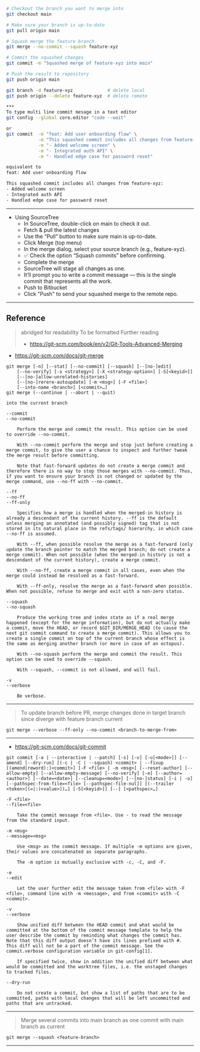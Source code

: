 
```sh
# Checkout the branch you want to merge into
git checkout main

# Make sure your branch is up-to-date
git pull origin main

# Squash merge the feature branch
git merge --no-commit --squash feature-xyz

# Commit the squashed changes
git commit -m "Squashed merge of feature-xyz into main"

# Push the result to repository
git push origin main

git branch -d feature-xyz             # delete local
git push origin --delete feature-xyz  # delete remote

***
To type multi line commit mesage in a text editor
git config --global core.editor "code --wait"

or 
git commit  -m "feat: Add user onboarding flow" \
            -m "This squashed commit includes all changes from feature-xyz:" \
            -m "- Added welcome screen" \
            -m "- Integrated auth API" \
            -m "- Handled edge case for password reset"

equivalent to
feat: Add user onboarding flow

This squashed commit includes all changes from feature-xyz:
- Added welcome screen
- Integrated auth API
- Handled edge case for password reset

```
***

- Using SourceTree
    - In SourceTree, double-click on main to check it out.
    - Fetch & pull the latest changes
    - Use the “Pull” button to make sure main is up-to-date.
    - Click Merge (top menu)
    - In the merge dialog, select your source branch (e.g., feature-xyz).
    - ✅ Check the option “Squash commits” before confirming.
    - Complete the merge
    - SourceTree will stage all changes as one.
    - It’ll prompt you to write a commit message — this is the single commit that represents all the work.
    - Push to Bitbucket
    - Click "Push" to send your squashed merge to the remote repo.

***
## Reference 
> abridged for readability
> To be formatted
> Further reading
> - https://git-scm.com/book/en/v2/Git-Tools-Advanced-Merging

- https://git-scm.com/docs/git-merge
```
git merge [-n] [--stat] [--no-commit] [--squash] [--[no-]edit]
	[--no-verify] [-s <strategy>] [-X <strategy-option>] [-S[<keyid>]]
	[--[no-]allow-unrelated-histories]
	[--[no-]rerere-autoupdate] [-m <msg>] [-F <file>]
	[--into-name <branch>] [<commit>…​]
git merge (--continue | --abort | --quit)

into the current branch

--commit
--no-commit

    Perform the merge and commit the result. This option can be used to override --no-commit.

    With --no-commit perform the merge and stop just before creating a merge commit, to give the user a chance to inspect and further tweak the merge result before committing.

    Note that fast-forward updates do not create a merge commit and therefore there is no way to stop those merges with --no-commit. Thus, if you want to ensure your branch is not changed or updated by the merge command, use --no-ff with --no-commit.

--ff
--no-ff
--ff-only

    Specifies how a merge is handled when the merged-in history is already a descendant of the current history. --ff is the default unless merging an annotated (and possibly signed) tag that is not stored in its natural place in the refs/tags/ hierarchy, in which case --no-ff is assumed.

    With --ff, when possible resolve the merge as a fast-forward (only update the branch pointer to match the merged branch; do not create a merge commit). When not possible (when the merged-in history is not a descendant of the current history), create a merge commit.

    With --no-ff, create a merge commit in all cases, even when the merge could instead be resolved as a fast-forward.

    With --ff-only, resolve the merge as a fast-forward when possible. When not possible, refuse to merge and exit with a non-zero status.

--squash
--no-squash

    Produce the working tree and index state as if a real merge happened (except for the merge information), but do not actually make a commit, move the HEAD, or record $GIT_DIR/MERGE_HEAD (to cause the next git commit command to create a merge commit). This allows you to create a single commit on top of the current branch whose effect is the same as merging another branch (or more in case of an octopus).

    With --no-squash perform the merge and commit the result. This option can be used to override --squash.

    With --squash, --commit is not allowed, and will fail.

-v
--verbose

    Be verbose.
```
---
> To update branch before PR, merge changes done in target branch since diverge
> with feature branch current
```
git merge --verbose --ff-only --no-commit <branch-to-merge-from>
```

***
- https://git-scm.com/docs/git-commit
```
git commit [-a | --interactive | --patch] [-s] [-v] [-u[<mode>]] [--amend] [--dry-run] [(-c | -C | --squash) <commit> | --fixup [(amend|reword):]<commit>] [-F <file> | -m <msg>] [--reset-author] [--allow-empty] [--allow-empty-message] [--no-verify] [-e] [--author=<author>] [--date=<date>] [--cleanup=<mode>] [--[no-]status] [-i | -o] [--pathspec-from-file=<file> [--pathspec-file-nul]] [(--trailer <token>[(=|:)<value>])…​] [-S[<keyid>]] [--] [<pathspec>…​]

-F <file>
--file=<file>

    Take the commit message from <file>. Use - to read the message from the standard input.

-m <msg>
--message=<msg>

    Use <msg> as the commit message. If multiple -m options are given, their values are concatenated as separate paragraphs.

    The -m option is mutually exclusive with -c, -C, and -F.

-e
--edit

    Let the user further edit the message taken from <file> with -F <file>, command line with -m <message>, and from <commit> with -C <commit>.

-v
--verbose

    Show unified diff between the HEAD commit and what would be committed at the bottom of the commit message template to help the user describe the commit by reminding what changes the commit has. Note that this diff output doesn’t have its lines prefixed with #. This diff will not be a part of the commit message. See the commit.verbose configuration variable in git-config[1].

    If specified twice, show in addition the unified diff between what would be committed and the worktree files, i.e. the unstaged changes to tracked files.

--dry-run

    Do not create a commit, but show a list of paths that are to be committed, paths with local changes that will be left uncommitted and paths that are untracked.
```
---
> Merge several commits into main branch as one commit
> with main branch as current
```
git merge --squash <feature-branch>
```

***




















